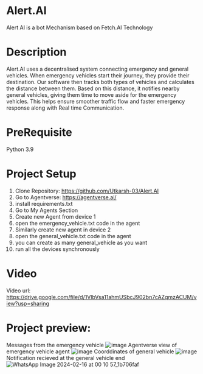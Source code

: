 # Alert.AI
Alert AI is a bot Mechanism based on Fetch.AI Technology
# Description
Alert.AI uses a decentralised system connecting emergency and general vehicles. When emergency vehicles start their journey, they provide their destination. Our software then tracks both types of vehicles and calculates the distance between them. Based on this distance, it notifies nearby general vehicles, giving them time to move aside for the emergency vehicles. This helps ensure smoother traffic flow and faster emergency response along with Real time Communication.
# PreRequisite
Python 3.9
# Project Setup 
1. Clone Repository: https://github.com/Utkarsh-03/Alert.AI 
2. Go to Agentverse: https://agentverse.ai/
3. install requirements.txt
4. Go to My Agents Section
5. Create new Agent from device 1
6. open the emergency_vehicle.txt code in the agent
7. Similarly create new agent in device 2 
8. open the general_vehicle.txt code in the agent
9. you can create as many general_vehicle as you want 
10. run all the devices synchronously 
# Video
Video url: https://drive.google.com/file/d/1VlbVsa11ahmUSbcJ902bn7cAZqmzACUM/view?usp=sharing
# Project preview:
Messages from the emergency vehicle
![image](https://github.com/Utkarsh-03/Alert.AI/assets/111451556/bcdd7c62-8c15-414a-81c0-c1238ff1f3cd)
Agentverse view of emergency vehicle agent 
![image](https://github.com/Utkarsh-03/Alert.AI/assets/111451556/78e83f25-cb56-4d5c-bd9b-82fca59650f4)
Coorddinates of general vehicle
![image](https://github.com/Utkarsh-03/Alert.AI/assets/111451556/b4553684-22a0-4693-91f4-ce5620719652)
Notification recieved at the general vehicle end
![WhatsApp Image 2024-02-16 at 00 10 57_1b706faf](https://github.com/Utkarsh-03/Alert.AI/assets/111451556/73677b32-da66-493c-883e-8bbffb09b658)











